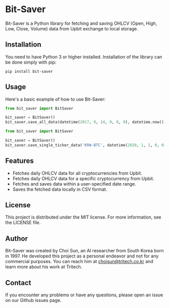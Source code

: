 # Bit-Saver

Bit-Saver is a Python library for fetching and saving OHLCV (Open, High, Low, Close, Volume) data from Upbit exchange to local storage.

## Installation

You need to have Python 3 or higher installed. Installation of the library can be done simply with pip:

```
pip install bit-saver
```

## Usage

Here's a basic example of how to use Bit-Saver:

```python
from bit_saver import BitSaver

bit_saver = BitSaver()
bit_saver.save_all_data(datetime(2017, 9, 24, 9, 0, 0), datetime.now(), 'your_directory_path')

```

```python
from bit_saver import BitSaver

bit_saver = BitSaver()
bit_saver.save_single_ticker_data('KRW-BTC', datetime(2020, 1, 1, 0, 0, 0), datetime.now(), 'your_directory_path')
```

## Features
- Fetches daily OHLCV data for all cryptocurrencies from Upbit.
- Fetches daily OHLCV data for a specific cryptocurrency from Upbit.
- Fetches and saves data within a user-specified date range.
- Saves the fetched data locally in CSV format.

## License
This project is distributed under the MIT license. For more information, see the LICENSE file.

## Author
Bit-Saver was created by Choi Sun, an AI researcher from South Korea born in 1997. He developed this project as a personal endeavor and not for any commercial purposes. You can reach him at choisun@tritech.co.kr and learn more about his work at Tritech.

## Contact
If you encounter any problems or have any questions, please open an issue on our Github issues page.
